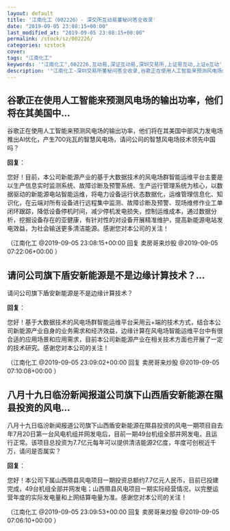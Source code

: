```yaml
---
layout: default
title: '江南化工（002226）- 深交所互动易董秘问答全收录'
date: "2019-09-05 23:08:15+00:00"
last_modified_at: "2019-09-05 23:08:15+00:00"
permalink: /stock/sz/002226/
categories: szstock
cover: 
tags: "江南化工"
keywords: '"江南化工",002226,互动易,深证互动易,深圳交易所,上证易互动,上证e互动'
description: '"江南化工-深圳交易所董秘问答全收录,谷歌正在使用人工智能来预测风电场的输出功率，他们将在其美国中部风力发电场推出AI优化，产生700兆瓦的智慧风电场，请问公司的智慧风电场技术领先中国吗？"'
---
```


## 谷歌正在使用人工智能来预测风电场的输出功率，他们将在其美国中...

谷歌正在使用人工智能来预测风电场的输出功率，他们将在其美国中部风力发电场推出AI优化，产生700兆瓦的智慧风电场，请问公司的智慧风电场技术领先中国吗？

**回复**：

您好！目前，本公司新能源产业的基于大数据技术的风电场群智能运维平台主要是以生产信息实时监测系统、故障诊断及预警系统、生产运行管理系统为核心，以数据驱动的新能源电站智能运维，将电力设备运行状态数据化，运维管理信息化、知识化，在云端对所有设备进行远程集中监测、故障诊断及预警、现场维修作业工单闭环跟踪，降低设备停机时间，减少停机发电损失，控制运维成本，通过数据分析，挖掘设备存在的亚健康，有针对性的对设备开展精准维护，提高新能源电站发电效益，为社会输送更多清洁能源。感谢您对本公司的关注！ 

（江南化工  @2019-09-05 23:08:15+00:00 回复 卖房哥来炒股  @2019-09-05 07:22:06+00:00 ）

## 请问公司旗下盾安新能源是不是边缘计算技术？...

请问公司旗下盾安新能源是不是边缘计算技术？

**回复**：

您好！基于大数据技术的风电场群智能运维平台采用云+端的技术方式，结合本公司新能源产业自身的业务需求和经济效益，边缘计算在风电场智能运维平台中有很合适的应用场景和应用需求，目前本公司新能源产业在相关技术方面也开展了一定的技术研究。感谢您对本公司的关注！ 

（江南化工  @2019-09-05 23:09:02+00:00 回复 卖房哥来炒股  @2019-09-05 07:10:08+00:00 ）

## 八月十九日临汾新闻报道公司旗下山西盾安新能源在隰县投资的风电...

八月十九日临汾新闻报道公司旗下山西盾安新能源在隰县投资的风电一期项目自去年7月20日第一台风电机组并网发电后，目前一期49台机组全部并网发电，且运行正常。该项目总投资为7.7亿元每年可以提供清洁能源2亿度，年度可创税近千万，请问是否属实？

**回复**：

您好！本公司下属山西隰县风电项目一期投资总额约7.7亿元人民币，目前已投建完成，49台机组全部并网发电；山西隰县风电项目一期实际经营情况，以完整运营年度的实际发电量和上网结算电量为准。感谢您对本公司的关注！ 

（江南化工  @2019-09-05 23:09:53+00:00 回复 卖房哥来炒股  @2019-09-05 07:06:10+00:00 ）

